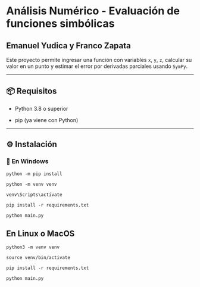 
# Análisis Numérico - Evaluación de funciones simbólicas
## Emanuel Yudica y Franco Zapata
Este proyecto permite ingresar una función con variables `x`, `y`, `z`, calcular su valor en un punto y estimar el error por derivadas parciales usando `SymPy`.

---

## 📦 Requisitos

- Python 3.8 o superior

- pip (ya viene con Python)

---

## ⚙️ Instalación

### 🔵 En Windows
` python -m pip install ` 

` python -m venv venv `

` venv\Scripts\activate `

` pip install -r requirements.txt `

` python main.py `

## En Linux o MacOS
` python3 -m venv venv `

` source venv/bin/activate `

` pip install -r requirements.txt `

` python main.py `

